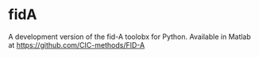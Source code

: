 # fidA
A development version of the fid-A toolobx for Python. Available in Matlab at https://github.com/CIC-methods/FID-A

